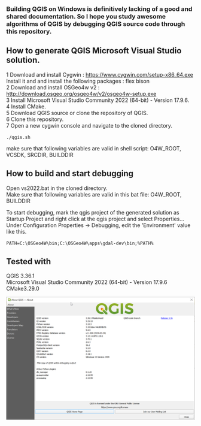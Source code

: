 ### Building QGIS on Windows is definitively lacking of a good and shared documentation. So I hope you study awesome algorithms of QGIS by debugging QGIS source code through this repository.

## How to generate QGIS Microsoft Visual Studio solution.

1 Download and install Cygwin : https://www.cygwin.com/setup-x86_64.exe  
Install it and and install the following packages : flex bison  
2 Download and install OSGeo4w v2 : http://download.osgeo.org/osgeo4w/v2/osgeo4w-setup.exe  
3 Install Microsoft Visual Studio Community 2022 (64-bit) - Version 17.9.6.  
4 Install CMake.  
5 Download QGIS source or clone the repository of QGIS.  
6 Clone this repository.  
7 Open a new cygwin console and navigate to the cloned directory.

```
./qgis.sh
```

make sure that following variables are valid in shell script:
O4W_ROOT, VCSDK, SRCDIR, BUILDDIR

## How to build and start debugging

Open vs2022.bat in the cloned directory.  
Make sure that following variables are valid in this bat file:
O4W_ROOT, BUILDDIR

To start debugging, mark the qgis project of the generated solution as Startup Project and right click at the qgis project and select Properties... Under Configuration Properties -> Debugging, edit the 'Environment' value like this.

```
PATH=C:\OSGeo4W\bin;C:\OSGeo4W\apps\gdal-dev\bin;%PATH%
```

## Tested with

QGIS 3.36.1  
Microsoft Visual Studio Community 2022 (64-bit) - Version 17.9.6  
CMake3.29.0

![QGIS3.36.1](./QGIS-3.36.1-about.png?raw=true "QGIS3.36.1")
